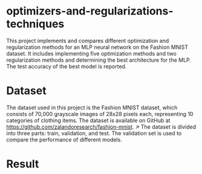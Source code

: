 # optimizers-and-regularizations-techniques
This project implements and compares different optimization and regularization methods for an MLP neural network on the Fashion MNIST dataset. It includes implementing five optimization methods and two regularization methods and determining the best architecture for the MLP. The test accuracy of the best model is reported.

# Dataset
The dataset used in this project is the Fashion MNIST dataset, which consists of 70,000 grayscale images of 28x28 pixels each, representing 10 categories of clothing items. The dataset is available on GitHub at https://github.com/zalandoresearch/fashion-mnist. ↗
The dataset is divided into three parts: train, validation, and test. The validation set is used to compare the performance of different models.

# Result


